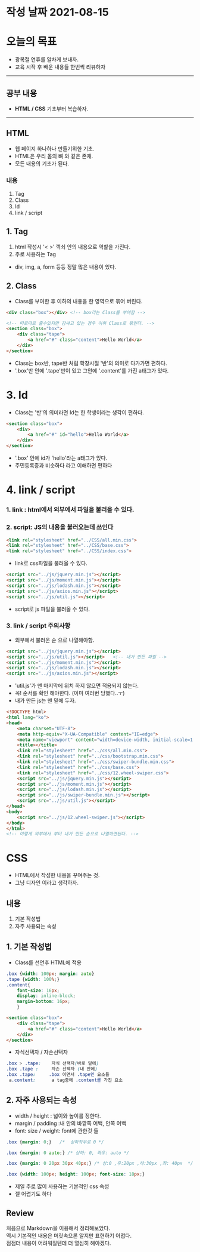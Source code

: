 # 작성 날짜 2021-08-15
# 오늘의  목표
+ 광복절 연휴를 알차게 보내자.
+ 교육 시작 후 배운 내용들 한번씩 리뷰하자
<hr>

## 공부 내용
+  __HTML / CSS__ 기초부터 복습하자.
  <hr>

## HTML
+ 웹 페이지 하나하나 만들기위한 기초.
+ HTML은 우리 몸의 뼈 와 같은 존재.
+ 모든 내용의 기초가 된다.
### 내용
1. Tag
2. Class
3. Id
4. link / script

## 1. Tag
1.  html 작성시 '< >' 꺽쇠 안의 내용으로 역할을 가진다.
2. 주로 사용하는 Tag
  + div, img, a, form 등등 정말 많은 내용이 있다.
## 2.  Class 
+ Class를 부여한 후 이하의 내용을 한 영역으로 묶어 버린다. 
```html
<div class="box"></div> <!-- box라는 Class를 부여함 -->

<!-- 따로따로 줄수있지만 감싸고 있는 경우 이하 Class로 묶인다. -->
<section class="box">
	<div class="tape">
		<a href="#" class="content">Hello World</a>
	</div>
</section> 
```
+ Class는 box반, tape반 처럼 학창시절 '반'의 의미로 다가가면 편하다.
+ '.box'반 안에 '.tape'반이 있고 그안에 '.content'를 가진 a태그가 있다. 

# 3. Id
+ Class는 '반'의 의미라면 Id는 한 학생이라는 생각이 편하다.

```html
<section class="box">
	<div>
		<a href="#" id="hello">Hello World</a>
	</div>
</section> 

```
+ '.box' 안에 id가 'hello'라는 a태그가 있다.
+ 주민등록증과 비슷하다 라고 이해하면 편하다

# 4.  link / script
### 1. link : html에서 외부에서 파일을 불러올 수 있다.
### 2. script: JS의 내용을 불러오는데 쓰인다
```html
<link rel="stylesheet" href="../CSS/all.min.css">
<link rel="stylesheet" href="../CSS/base.css">
<link rel="stylesheet" href="../CSS/index.css">
```
+ link로 css파일을 불러올 수 있다.

```html
<script src="../js/jquery.min.js"></script>
<script src="../js/moment.min.js"></script>
<script src="../js/lodash.min.js"></script>
<script src="../js/axios.min.js"></script>
<script src="../js/util.js"></script>
```
+ script로 js 파일을 불러올 수 있다.

### 3. link / script 주의사항
+ 외부에서 불러온 순 으로 나열해야함.
```html
<script src="../js/jquery.min.js"></script>
<script src="../js/util.js"></script>   <!-- 내가 만든 파일 -->
<script src="../js/moment.min.js"></script>
<script src="../js/lodash.min.js"></script>
<script src="../js/axios.min.js"></script>
```
+ 'util.js'가 맨 마지막에 위치 하지 않으면 적용되지 않는다.
+ 꼭! 순서를 확인 해야한다. (이미 여러번 당했다..ㅜ)
+ 내가 만든 js는 맨 밑에 두자. 
```html
<!DOCTYPE html>
<html lang="ko">
<head>
    <meta charset="UTF-8">
    <meta http-equiv="X-UA-Compatible" content="IE=edge">
    <meta name="viewport" content="width=device-width, initial-scale=1.0">
    <title></title>
    <link rel="stylesheet" href="../css/all.min.css">
    <link rel="stylesheet" href="../css/bootstrap.min.css">
    <link rel="stylesheet" href="../css/swiper-bundle.min.css">
    <link rel="stylesheet" href="../css/base.css">
    <link rel="stylesheet" href="../css/12.wheel-swiper.css">
    <script src="../js/jquery.min.js"></script>
    <script src="../js/moment.min.js"></script>
    <script src="../js/lodash.min.js"></script>
    <script src="../js/swiper-bundle.min.js"></script>
    <script src="../js/util.js"></script>
</head>
<body>
    <script src="../js/12.wheel-swiper.js"></script>
</body>
</html>
<!-- 이렇게 외부에서 부터 내가 만든 순으로 나열하면된다. -->
```
# CSS
+ HTML에서 작성한 내용을 꾸며주는 것.
+ 그냥 디자인 이라고 생각하자.
## 내용
1. 기본 작성법
2. 자주 사용되는 속성
##  1.  기본 작성법
- Class를 선언후 HTML에 적용
```css
.box {width: 100px; margin: auto}
.tape {width: 100%;}
.content{
	font-size: 16px; 
	display: inline-block;
	margin-bottom: 16px;
	}

```
```html
<section class="box">
	<div class="tape">
		<a href="#" class="content">Hello World</a>
	</div>
</section> 
```
- 자식선택자 / 자손선택자
```css
.box > .tape:	 자식 선택자(바로 밑에)
.box .tape :	 자손 선택자 (내 안에)
.box .tape: 	.box 이면서 .tape인 요소들
 a.content:		 a tag중에 .content를 가진 요소
```
## 2.  자주 사용되는 속성
- width / height   : 넓이와 높이를 정한다.
- margin / padding :내 안의 바깥쪽 여백, 안쪽 여백
- font: size / weight: font에 관한것 들
```css
.box {margin: 0;}	/*  상하좌우로 0 */

.box {margin: 0 auto;} /* 상하: 0, 좌우: auto */

.box {margin: 0 20px 30px 40px;} /* 상:0 ,우:20px ,하:30px ,좌: 40px  */

.box {width: 100px; height: 100px; font-size: 18px;}
```
+ 제일 주로 많이 사용하는 기본적인 css 속성
+ 젤 어렵기도 하다 
## Review
처음으로 Markdown을 이용해서 정리해보았다. <br>
역시 기본적인 내용은 머릿속으론 알지만 표현하기 어렵다.<br>
점점더 내용이 어려워질텐데 더 열심히 해야겠다.
